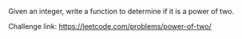 Given an integer, write a function to determine if it is a power of two.

Challenge link: https://leetcode.com/problems/power-of-two/
